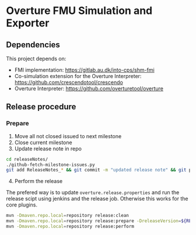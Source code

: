 # Overture FMU Simulation and Exporter

## Dependencies

This project depends on:
* FMI implementation: https://gitlab.au.dk/into-cps/shm-fmi
* Co-simulation extension for the Overture Interpreter: https://github.com/crescendotool/crescendo
* Overture Interpreter: https://github.com/overturetool/overture


## Release procedure

### Prepare

1. Move all not closed issued to next milestone
2. Close current milestone
3. Update release note in repo
```bash
cd releaseNotes/
./github-fetch-milestone-issues.py 
git add ReleaseNotes_* && git commit -m "updated release note" && git push
```

4. Perform the release

The prefered way is to update `overture.release.properties` and run the release scipt using jenkins and the release job. Otherwise this works for the core plugins.

```bash
mvn -Dmaven.repo.local=repository release:clean
mvn -Dmaven.repo.local=repository release:prepare -DreleaseVersion=${RELEASE_VER} -DdevelopmentVersion=${NEW_DEV_VER}
mvn -Dmaven.repo.local=repository release:perform
```
